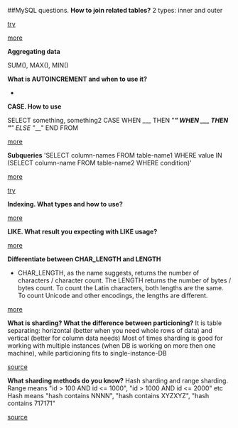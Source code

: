 ##MySQL questions.
**How to join related tables?**
2 types: inner and outer

<a href="https://www.khanacademy.org/computer-programming/sql-join-on-tables/5409956539006976
">try</a>

<a href="http://www.sqlbook.com/sql/sql-inner-join-examples-and-explanations/
">more</a>

**Aggregating data**

SUM(), MAX(), MIN()

**What is AUTOINCREMENT and when to use it?**

-

**CASE. How to use**

SELECT something, something2
CASE
    WHEN ___ THEN "____"
    WHEN ___ THEN "___"
    ELSE "___"
END
FROM

<a href="https://www.w3schools.com/sql/func_mysql_case.asp">more</a>

**Subqueries**
'SELECT column-names
  FROM table-name1
 WHERE value IN (SELECT column-name
                   FROM table-name2 
                  WHERE condition)'
                  
<a href="http://www.dofactory.com/sql/subquery">more</a>

<a href="https://www.khanacademy.org/computing/computer-programming/sql/more-advanced-sql-queries/p/querying-in-subqueries
">try</a>

**Indexing. What types and how to use?**

<a href="https://www.tutorialspoint.com/mysql/mysql-indexes.htm">more</a>

**LIKE. What result you expecting with LIKE usage?**

<a href="https://www.tutorialspoint.com/mysql/mysql-like-clause.htm">more</a>

**Differentiate between CHAR_LENGTH and LENGTH**

- CHAR_LENGTH, as the name suggests, returns the number of characters / character count. The LENGTH returns the number of bytes / bytes count. To count the Latin characters, both lengths are the same. To count Unicode and other encodings, the lengths are different.

<a href="http://www.careerride.com/MySQL-CHAR_LENGTH.aspx">more</a>

**What is sharding? What the difference between particioning?**
It is table separating: horizontal (better when you need whole rows of data) and vertical (better for column data needs)
Most of times sharding is good for working with multiple instances (when DB is working on more then one machine), while particioning fits to single-instance-DB

[source](https://hazelcast.com/glossary/sharding/)

**What sharding methods do you know?**
Hash sharding and range sharding.
Range means "id > 100 AND id <= 1000", "id > 1000 AND id <= 2000" etc
Hash means "hash contains NNNN", "hash contains XYZXYZ", "hash contains 717171"

[source](https://blog.yugabyte.com/how-data-sharding-works-in-a-distributed-sql-database/)
